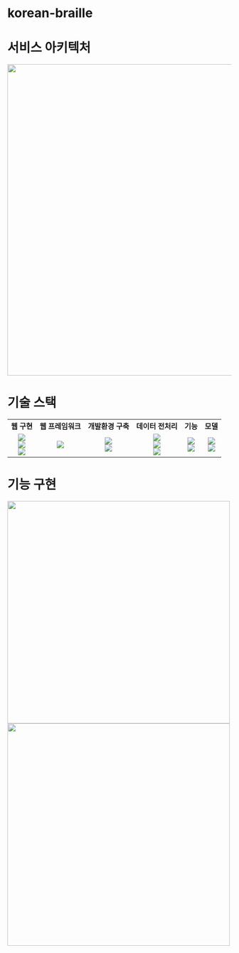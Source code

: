 # korean-braille
<h1>서비스 아키텍처</h1>
<p>
  <img src="https://user-images.githubusercontent.com/59506394/103236776-17963800-4989-11eb-98fa-b2e5e936cc10.png" width="700">
</p>
<h1>기술 스택</h1>
<table align="center">
  <tr align="center">
    <td><strong>웹 구현</strong></td>
    <td><strong>웹 프레임워크</strong></td>
    <td><strong>개발환경 구축</strong></td>
    <td><strong>데이터 전처리</strong></td>
    <td><strong>기능</strong></td>
    <td><strong>모델</strong></td>
  </tr>
  <tr align="center">
    <td>
      <img src="https://img.shields.io/badge/HTML5-E34F26?style=flat-square&logo=HTML5&logoColor=white"/>
      <br>
      <img src="https://img.shields.io/badge/CSS3-1572B6?style=flat-square&logo=CSS3&logoColor=white"/>
      <br>
      <img src="https://img.shields.io/badge/JavaScript-F7DF1E?style=flat-square&logo=JavaScript&logoColor=white"/>
    </td>
    <td>
      <img src="https://img.shields.io/badge/Flask-000000?style=flat-square&logo=Flask&logoColor=white"/>
    </td>
    <td>
      <img src="https://img.shields.io/badge/Amazon AWS-232F3E?style=flat-square&logo=Amazon-AWS&logoColor=white"/>
      <br>
      <img src="https://img.shields.io/badge/Ubuntu-E95420?style=flat-square&logo=Ubuntu&logoColor=white"/>
    </td>
    <td>
      <img src="https://img.shields.io/badge/TensorFlow-FF6F00?style=flat-square&logo=TensorFlow&logoColor=white"/>
      <br>
      <img src="https://img.shields.io/badge/Keras-D00000?style=flat-square&logo=Keras&logoColor=white"/>
      <br>
      <img src="https://img.shields.io/badge/OpenCV-8D6748?style=flat-square&logo=OpenCV&logoColor=white"/>
    </td>
    <td>
      <img src="https://img.shields.io/badge/Amazon Polly-9558B2?style=flat-square&logo=Amazon-Polly&logoColor=white"/>
      <br>
      <img src="https://img.shields.io/badge/Pygame-EA4AAA?style=flat-square&logo=Pygame&logoColor=white"/>
    </td>
    <td>
      <img src="https://img.shields.io/badge/Jupyter-F37626?style=flat-square&logo=Jupyter&logoColor=white"/>
      <br>
      <img src="https://img.shields.io/badge/PyCharm-000000?style=flat-square&logo=PyCharm&logoColor=white"/>
    </td>
  </tr>
</table>
<h1>기능 구현</h1>
<p>
  <img src="https://user-images.githubusercontent.com/59506394/103234700-a738e800-4983-11eb-8528-10955e280109.gif" width="500">
  <img src="https://user-images.githubusercontent.com/59506394/103234723-b0c25000-4983-11eb-80e0-dcd622186219.gif" width="500">
</p>
